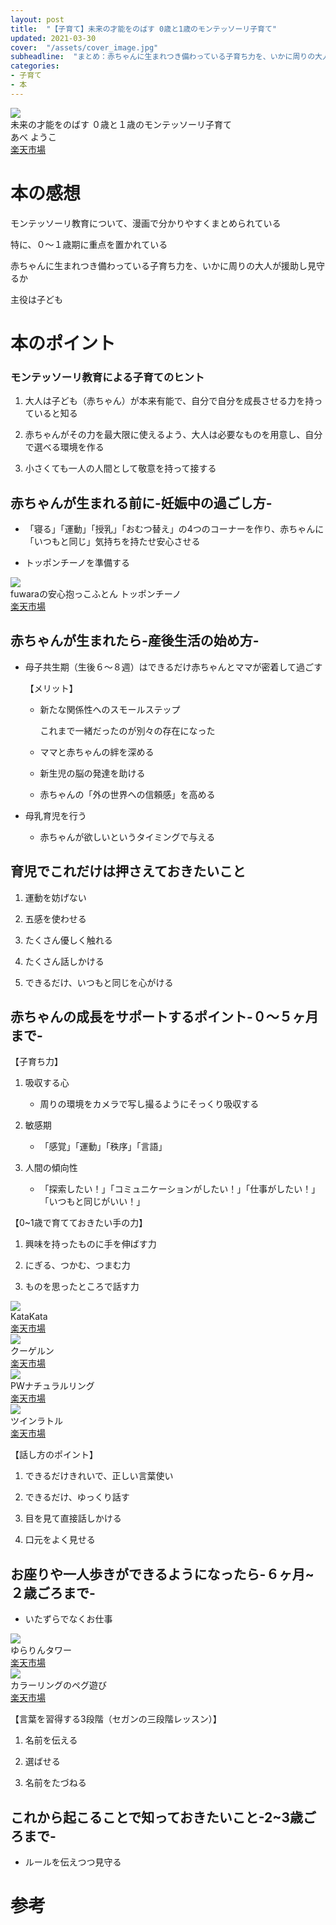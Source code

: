 ```yaml
---
layout: post
title:  "【子育て】未来の才能をのばす 0歳と1歳のモンテッソーリ子育て"
updated: 2021-03-30
cover:  "/assets/cover_image.jpg"
subheadline:  "まとめ：赤ちゃんに生まれつき備わっている子育ち力を、いかに周りの大人が援助し見守るか"
categories: 
- 子育て
- 本
---
```


<div id="affili-box">
    <div class="afi-image">
        <img src="https://images-na.ssl-images-amazon.com/images/I/41GW+GhXSUL._SX354_BO1,204,203,200_.jpg" style="border: none;">
    </div>
    <div id="afi-info">
        <div class="afi-link">未来の才能をのばす ０歳と１歳のモンテッソーリ子育て</div>
        <div class="afi-detail">あべ ようこ
        </div>
        <div id="link-button">
            <div class="acite-onebtn">
                <a href="https://hb.afl.rakuten.co.jp/ichiba/1f080676.3bc9372a.1f080677.0ab4bda0/?pc=https%3A%2F%2Fitem.rakuten.co.jp%2Fbook%2F16047219%2F&link_type=hybrid_url&ut=eyJwYWdlIjoiaXRlbSIsInR5cGUiOiJoeWJyaWRfdXJsIiwic2l6ZSI6IjI0MHgyNDAiLCJuYW0iOjEsIm5hbXAiOiJyaWdodCIsImNvbSI6MSwiY29tcCI6ImRvd24iLCJwcmljZSI6MSwiYm9yIjoxLCJjb2wiOjEsImJidG4iOjEsInByb2QiOjAsImFtcCI6ZmFsc2V9" target="_blank">楽天市場
                </a>
            </div>
        </div>
    </div>
</div>

# 本の感想

モンテッソーリ教育について、漫画で分かりやすくまとめられている

特に、０〜１歳期に重点を置かれている

赤ちゃんに生まれつき備わっている子育ち力を、いかに周りの大人が援助し見守るか

主役は子ども

# 本のポイント

### モンテッソーリ教育による子育てのヒント

1. 大人は子ども（赤ちゃん）が本来有能で、自分で自分を成長させる力を持っていると知る

1. 赤ちゃんがその力を最大限に使えるよう、大人は必要なものを用意し、自分で選べる環境を作る

1. 小さくても一人の人間として敬意を持って接する

## 赤ちゃんが生まれる前に-妊娠中の過ごし方-

* 「寝る」「運動」「授乳」「おむつ替え」の4つのコーナーを作り、赤ちゃんに「いつもと同じ」気持ちを持たせ安心させる

* トッポンチーノを準備する

<div id="affili-box">
    <div class="afi-image">
        <img src="https://tshop.r10s.jp/nakamori/cabinet/mdc/product/06351314/image1_2.jpg?downsize=400:*" style="border: none;">
    </div>
    <div id="afi-info">
        <div class="afi-link">fuwaraの安心抱っこふとん トッポンチーノ
        </div>
        <div id="link-button">
            <div class="acite-onebtn"><a href="https://hb.afl.rakuten.co.jp/ichiba/1fc26a9f.9eef781a.1fc26aa0.5c15fceb/?pc=https%3A%2F%2Fitem.rakuten.co.jp%2Fnakamori%2Fzero_10003598%2F&link_type=hybrid_url&ut=eyJwYWdlIjoiaXRlbSIsInR5cGUiOiJoeWJyaWRfdXJsIiwic2l6ZSI6IjI0MHgyNDAiLCJuYW0iOjEsIm5hbXAiOiJyaWdodCIsImNvbSI6MSwiY29tcCI6ImRvd24iLCJwcmljZSI6MSwiYm9yIjoxLCJjb2wiOjEsImJidG4iOjEsInByb2QiOjAsImFtcCI6ZmFsc2V9" target="_blank">楽天市場</a>
            </div>
        </div>
    </div>
</div>

## 赤ちゃんが生まれたら-産後生活の始め方-

* 母子共生期（生後６～８週）はできるだけ赤ちゃんとママが密着して過ごす

    【メリット】

    * 新たな関係性へのスモールステップ

        これまで一緒だったのが別々の存在になった

    * ママと赤ちゃんの絆を深める

    * 新生児の脳の発達を助ける

    * 赤ちゃんの「外の世界への信頼感」を高める

* 母乳育児を行う

    * 赤ちゃんが欲しいというタイミングで与える

## 育児でこれだけは押さえておきたいこと

1. 運動を妨げない

1. 五感を使わせる

1. たくさん優しく触れる

1. たくさん話しかける

1. できるだけ、いつもと同じを心がける

## 赤ちゃんの成長をサポートするポイント-０～５ヶ月まで-

【子育ち力】

1. 吸収する心

    * 周りの環境をカメラで写し撮るようにそっくり吸収する

1. 敏感期

    * 「感覚」「運動」「秩序」「言語」

1. 人間の傾向性

    * 「探索したい！」「コミュニケーションがしたい！」「仕事がしたい！」「いつもと同じがいい！」

【0~1歳で育てておきたい手の力】

1. 興味を持ったものに手を伸ばす力

1. にぎる、つかむ、つまむ力

1. ものを思ったところで話す力

<div id="affili-box">
    <div class="afi-image">
        <img src="https://shop.r10s.jp/greenery/cabinet/mys-komono/img56453072.jpg" style="border: none;">
    </div>
    <div id="afi-info">
        <div class="afi-link">KataKata
        </div>
        <div id="link-button">
            <div class="acite-onebtn"><a href="https://hb.afl.rakuten.co.jp/ichiba/1fc26bb1.a2f4bb52.1fc26bb2.d0f92301/?pc=https%3A%2F%2Fitem.rakuten.co.jp%2Feurobus%2F18849480%2F&link_type=hybrid_url&ut=eyJwYWdlIjoiaXRlbSIsInR5cGUiOiJoeWJyaWRfdXJsIiwic2l6ZSI6IjI0MHgyNDAiLCJuYW0iOjEsIm5hbXAiOiJyaWdodCIsImNvbSI6MSwiY29tcCI6ImRvd24iLCJwcmljZSI6MSwiYm9yIjoxLCJjb2wiOjEsImJidG4iOjEsInByb2QiOjAsImFtcCI6ZmFsc2V9" target="_blank">楽天市場</a>
            </div>
        </div>
    </div>
</div>

<div id="affili-box">
    <div class="afi-image">
        <img src="https://tshop.r10s.jp/cheeky/cabinet/4501-5000/u004836.jpg?downsize=330:*" style="border: none;">
    </div>
    <div id="afi-info">
        <div class="afi-link">クーゲルン</div>
        <div id="link-button">
            <div class="acite-onebtn"><a href="https://hb.afl.rakuten.co.jp/ichiba/1fc26be1.59054c78.1fc26be2.90e7b102/?pc=https%3A%2F%2Fitem.rakuten.co.jp%2Fcheeky%2Fu004836%2F&link_type=hybrid_url&ut=eyJwYWdlIjoiaXRlbSIsInR5cGUiOiJoeWJyaWRfdXJsIiwic2l6ZSI6IjI0MHgyNDAiLCJuYW0iOjEsIm5hbXAiOiJyaWdodCIsImNvbSI6MSwiY29tcCI6ImRvd24iLCJwcmljZSI6MSwiYm9yIjoxLCJjb2wiOjEsImJidG4iOjEsInByb2QiOjAsImFtcCI6ZmFsc2V9" target="_blank">楽天市場</a>
            </div>
        </div>
    </div>
</div>

<div id="affili-box">
    <div class="afi-image">
        <img src="https://thumbnail.image.rakuten.co.jp/@0_mall/umaissu/cabinet/0271/0271-00-0114_1.jpg"  style="border: none;">
    </div>
    <div id="afi-info">
        <div class="afi-link">PWナチュラルリング</div>
        <div id="link-button">
            <div class="acite-onebtn"><a href="https://hb.afl.rakuten.co.jp/ichiba/1fc26c30.efce7ed0.1fc26c31.574e8857/?pc=https%3A%2F%2Fitem.rakuten.co.jp%2Fsun-wa%2Fpw202130%2F&link_type=hybrid_url&ut=eyJwYWdlIjoiaXRlbSIsInR5cGUiOiJoeWJyaWRfdXJsIiwic2l6ZSI6IjI0MHgyNDAiLCJuYW0iOjEsIm5hbXAiOiJyaWdodCIsImNvbSI6MSwiY29tcCI6ImRvd24iLCJwcmljZSI6MSwiYm9yIjoxLCJjb2wiOjEsImJidG4iOjEsInByb2QiOjAsImFtcCI6ZmFsc2V9" target="_blank">楽天市場</a>
            </div>
        </div>
    </div>
</div>

<div id="affili-box">
    <div class="afi-image">
        <img src="https://thumbnail.image.rakuten.co.jp/@0_mall/flclover-ergo/cabinet/borneland/imgrc0070520159.jpg" style="border: none;">
    </div>
    <div id="afi-info">
        <div class="afi-link">ツインラトル</div>
        <div id="link-button">
            <div class="acite-onebtn"><a href="https://hb.afl.rakuten.co.jp/ichiba/1fc26c5e.c78502fc.1fc26c5f.46664127/?pc=https%3A%2F%2Fitem.rakuten.co.jp%2Fflclover%2Fam31133j%2F&link_type=hybrid_url&ut=eyJwYWdlIjoiaXRlbSIsInR5cGUiOiJoeWJyaWRfdXJsIiwic2l6ZSI6IjI0MHgyNDAiLCJuYW0iOjEsIm5hbXAiOiJyaWdodCIsImNvbSI6MSwiY29tcCI6ImRvd24iLCJwcmljZSI6MSwiYm9yIjoxLCJjb2wiOjEsImJidG4iOjEsInByb2QiOjAsImFtcCI6ZmFsc2V9" target="_blank">楽天市場</a>
            </div>
        </div>
    </div>
</div>

【話し方のポイント】

1. できるだけきれいで、正しい言葉使い

1. できるだけ、ゆっくり話す

1. 目を見て直接話しかける

1. 口元をよく見せる

## お座りや一人歩きができるようになったら-６ヶ月~２歳ごろまで-

* いたずらでなくお仕事

<div id="affili-box">
    <div class="afi-image">
        <img src="https://image.rakuten.co.jp/yotuba1214/cabinet/goods88/a-toy-xxx8248.jpg" style="border: none;">
    </div>
    <div id="afi-info">
        <div class="afi-link">ゆらりんタワー</div>
        <div id="link-button">
            <div class="acite-onebtn"><a href="https://hb.afl.rakuten.co.jp/ichiba/1fc26cbd.a4fc7b9e.1fc26cbe.5f998525/?pc=https%3A%2F%2Fitem.rakuten.co.jp%2Fnetbaby%2F887961818994%2F&link_type=hybrid_url&ut=eyJwYWdlIjoiaXRlbSIsInR5cGUiOiJoeWJyaWRfdXJsIiwic2l6ZSI6IjI0MHgyNDAiLCJuYW0iOjEsIm5hbXAiOiJyaWdodCIsImNvbSI6MSwiY29tcCI6ImRvd24iLCJwcmljZSI6MSwiYm9yIjoxLCJjb2wiOjEsImJidG4iOjEsInByb2QiOjAsImFtcCI6ZmFsc2V9" target="_blank">楽天市場</a>
            </div>
        </div>
    </div>
</div>

<div id="affili-box">
    <div class="afi-image">
        <img src="https://thumbnail.image.rakuten.co.jp/@0_mall/umaissu/cabinet/0271/0271-00-0207_1.jpg" style="border: none;">
    </div>
    <div id="afi-info">
        <div class="afi-link">カラーリングのペグ遊び</div>
        <div id="link-button">
            <div class="acite-onebtn"><a href="https://hb.afl.rakuten.co.jp/ichiba/1fc26d36.4e421f08.1fc26d37.ab7dbf5d/?pc=https%3A%2F%2Fitem.rakuten.co.jp%2Fe-interia%2Fha2202%2F&link_type=hybrid_url&ut=eyJwYWdlIjoiaXRlbSIsInR5cGUiOiJoeWJyaWRfdXJsIiwic2l6ZSI6IjI0MHgyNDAiLCJuYW0iOjEsIm5hbXAiOiJyaWdodCIsImNvbSI6MSwiY29tcCI6ImRvd24iLCJwcmljZSI6MSwiYm9yIjoxLCJjb2wiOjEsImJidG4iOjEsInByb2QiOjAsImFtcCI6ZmFsc2V9" target="_blank">楽天市場</a>
            </div>
        </div>
    </div>
</div>

【言葉を習得する3段階（セガンの三段階レッスン）】

1. 名前を伝える

1. 選ばせる

1. 名前をたづねる

## これから起こることで知っておきたいこと-2~3歳ごろまで-

* ルールを伝えつつ見守る

# 参考

